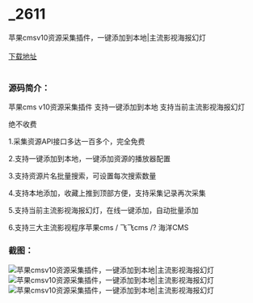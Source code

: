 # _2611
苹果cmsv10资源采集插件，一键添加到本地|主流影视海报幻灯
<br/></br>
[下载地址](https://www.uuid2.com/2611.html "下载地址")
<br/></br>
<h3>源码简介：</h3>
<p>苹果cms v10资源采集插件 支持一键添加到本地 支持当前主流影视海报幻灯<p>
<p>绝不收费<p>
<p>1.采集资源API接口多达一百多个，完全免费<p>
<p>2.支持一键添加到本地，一键添加资源的播放器配置<p>
<p>3.支持资源片名批量搜索，可设置每次搜索数量<p>
<p>4.支持本地添加，收藏上推到顶部方便，支持采集记录再次采集<p>
<p>5.支持当前主流影视海报幻灯，在线一键添加，自动批量添加<p>
<p>6.支持三大主流影视程序苹果cms / 飞飞cms /? 海洋CMS<p>
<h3>截图：</h3>
<img src="https://www.uuid2.com/wp-content/uploads/img/202105/a271c39306.jpg" alt="苹果cmsv10资源采集插件，一键添加到本地|主流影视海报幻灯"><img src="https://www.uuid2.com/wp-content/uploads/img/202105/0985a81966.jpg" alt="苹果cmsv10资源采集插件，一键添加到本地|主流影视海报幻灯"><img src="https://www.uuid2.com/wp-content/uploads/img/202105/217070b425.jpg" alt="苹果cmsv10资源采集插件，一键添加到本地|主流影视海报幻灯">
